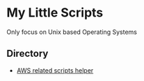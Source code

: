 # My Little Scripts

Only focus on Unix based Operating Systems

## Directory
- [AWS related scripts helper](./aws)
